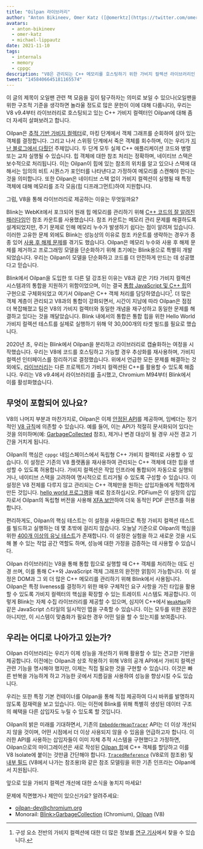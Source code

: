 ```yaml
---
title: "Oilpan 라이브러리"
author: "Anton Bikineev, Omer Katz ([@omerktz](https://twitter.com/omerktz)), Michael Lippautz ([@mlippautz](https://twitter.com/mlippautz)) - 효율적이고 효과적인 파일 이동자"
avatars: 
  - anton-bikineev
  - omer-katz
  - michael-lippautz
date: 2021-11-10
tags: 
  - internals
  - memory
  - cppgc
description: "V8은 관리되는 C++ 메모리를 호스팅하기 위한 가비지 컬렉션 라이브러리인 Oilpan을 제공합니다."
tweet: "1458406645181165574"
---
```


이 글의 제목이 오일팬 관련 책 모음을 깊이 탐구하자는 의미로 보일 수 있으나(오일팬을 위한 구조적 기준을 생각하면 놀라울 정도로 많은 문헌이 이에 대해 다룹니다), 우리는 V8 v9.4부터 라이브러리로 호스팅되고 있는 C++ 가비지 컬렉터인 Oilpan에 대해 좀 더 자세히 살펴보려고 합니다.

<!--truncate-->
Oilpan은 [추적 기반 가비지 컬렉터](https://en.wikipedia.org/wiki/Tracing_garbage_collection)로, 마킹 단계에서 객체 그래프를 순회하여 살아 있는 객체를 결정합니다. 그리고 나서 스위핑 단계에서 죽은 객체를 회수하며, 이는 우리가 [지난 블로그에서 다뤘던](https://v8.dev/blog/high-performance-cpp-gc) 주제입니다. 두 단계 모두 실제 C++ 애플리케이션 코드와 병렬 또는 교차 실행될 수 있습니다. 힙 객체에 대한 참조 처리는 정확하며, 네이티브 스택은 보수적으로 처리됩니다. 이는 Oilpan이 힙에 있는 참조의 위치를 알고 있으나 스택에 대해서는 임의의 비트 시퀀스가 포인터를 나타낸다고 가정하여 메모리를 스캔해야 한다는 것을 의미합니다. 또한 Oilpan은 네이티브 스택 없이 가비지 컬렉션이 실행될 때 특정 객체에 대해 메모리를 조각 모음(힙 디프래그먼트)하여 지원합니다.

그럼, V8을 통해 라이브러리로 제공하는 이유는 무엇일까요?

Blink는 WebKit에서 포크되어 원래 힙 메모리를 관리하기 위해 [C++ 코드의 잘 알려진 패러다임](https://en.cppreference.com/w/cpp/memory/shared_ptr)인 참조 카운트를 사용했습니다. 참조 카운트는 메모리 관리 문제를 해결하도록 설계되었지만, 주기 문제로 인해 메모리 누수가 발생하기 쉽다는 점이 알려져 있습니다. 이러한 고유한 문제 외에도 Blink는 성능상의 이유로 참조 카운트를 생략하는 경우가 종종 있어 [사용 후 해제 문제](https://en.wikipedia.org/wiki/Dangling_pointer)를 겪기도 했습니다. Oilpan은 메모리 누수와 사용 후 해제 문제를 제거하고 프로그래밍 모델을 단순화하기 위해 초기에는 Blink용으로 특별히 개발되었습니다. 우리는 Oilpan이 모델을 단순화하고 코드를 더 안전하게 만드는 데 성공했다고 믿습니다.

Blink에서 Oilpan을 도입한 또 다른 덜 강조된 이유는 V8과 같은 기타 가비지 컬렉션 시스템과의 통합을 지원하기 위함이었으며, 이는 결국 [통합 JavaScript 및 C++ 힙](https://v8.dev/blog/tracing-js-dom)의 구현으로 구체화되었고 여기서 Oilpan은 C++ 객체 처리를 담당하였습니다[^1]. 더 많은 객체 계층이 관리되고 V8과의 통합이 강화되면서, 시간이 지남에 따라 Oilpan은 점점 더 복잡해졌고 팀은 V8의 가비지 컬렉터와 동일한 개념을 재구성하고 동일한 문제를 해결하고 있다는 것을 깨달았습니다. Blink 내에서의 통합은 통합 힙을 위한 Hello World 가비지 컬렉션 테스트를 실제로 실행하기 위해 약 30,000개의 타겟 빌드를 필요로 했습니다.

2020년 초, 우리는 Blink에서 Oilpan을 분리하고 라이브러리로 캡슐화하는 여정을 시작했습니다. 우리는 V8에 코드를 호스팅하고 가능할 경우 추상화를 재사용하며, 가비지 컬렉션 인터페이스를 정리하기로 결정했습니다. 위에서 언급한 모든 문제를 해결하는 것 외에도, [라이브러리](https://docs.google.com/document/d/1ylZ25WF82emOwmi_Pg-uU6BI1A-mIbX_MG9V87OFRD8/)는 다른 프로젝트가 가비지 컬렉션된 C++를 활용할 수 있도록 해줍니다. 우리는 V8 v9.4에서 라이브러리를 출시했고, Chromium M94부터 Blink에서 이를 활성화했습니다.

## 무엇이 포함되어 있나요?

V8의 나머지 부분과 마찬가지로, Oilpan은 이제 [안정된 API](https://chromium.googlesource.com/v8/v8.git/+/HEAD/include/cppgc/)를 제공하며, 임베더는 정기적인 [V8 규칙](https://v8.dev/docs/api)에 의존할 수 있습니다. 예를 들어, 이는 API가 적절히 문서화되어 있다는 것을 의미하며(예: [GarbageCollected](https://chromium.googlesource.com/v8/v8.git/+/main/include/cppgc/garbage-collected.h#17) 참조), 제거나 변경 대상이 될 경우 사전 경고 기간을 거치게 됩니다.

Oilpan의 핵심은 `cppgc` 네임스페이스에서 독립형 C++ 가비지 컬렉터로 사용할 수 있습니다. 이 설정은 기존의 V8 플랫폼을 재사용하여 관리되는 C++ 객체에 대한 힙을 생성할 수 있도록 허용합니다. 가비지 컬렉션은 작업 인프라에 통합되어 자동으로 실행되거나, 네이티브 스택을 고려하여 명시적으로 트리거될 수 있도록 구성할 수 있습니다. 이 설정은 V8 전체를 다루지 않고 관리되는 C++ 객체만을 원하는 삽입자들에게 적합하게 만든 것입니다. [hello world 프로그램](https://chromium.googlesource.com/v8/v8.git/+/main/samples/cppgc/hello-world.cc)을 예로 참조하십시오. PDFium은 이 설정의 삽입자로서 Oilpan의 독립형 버전을 사용해 [XFA 보안](https://groups.google.com/a/chromium.org/g/chromium-dev/c/RAqBXZWsADo/m/9NH0uGqCAAAJ?utm_medium=email&utm_source=footer)하여 더욱 동적인 PDF 콘텐츠를 허용합니다.

편리하게도, Oilpan의 핵심 테스트는 이 설정을 사용하므로 특정 가비지 컬렉션 테스트를 빌드하고 실행하는 데 몇 초밖에 걸리지 않습니다. 오늘날 기준으로 Oilpan의 핵심을 위한 [400개 이상의 유닛 테스트](https://source.chromium.org/chromium/chromium/src/+/main:v8/test/unittests/heap/cppgc/)가 존재합니다. 이 설정은 실험을 하고 새로운 것을 시도해 볼 수 있는 작업 공간 역할도 하며, 성능에 대한 가정을 검증하는 데 사용할 수 있습니다.

Oilpan 라이브러리는 V8을 통해 통합 힙으로 실행할 때 C++ 객체를 처리하는 데도 신경 쓰며, 이를 통해 C++와 JavaScript 객체 그래프의 완전한 얽힘이 가능합니다. 이 설정은 DOM과 그 외 더 많은 C++ 메모리를 관리하기 위해 Blink에서 사용됩니다. Oilpan은 특정 liveness를 결정하기 위한 매우 구체적인 요구 사항을 가진 타입을 활용할 수 있도록 가비지 컬렉터의 핵심을 확장할 수 있는 트레이트 시스템도 제공합니다. 이렇게 Blink는 자체 수집 라이브러리를 제공할 수 있으며, 심지어 C++에서 [`WeakMap`](https://developer.mozilla.org/en-US/docs/Web/JavaScript/Reference/Global_Objects/WeakMap)와 같은 JavaScript 스타일의 일시적인 맵을 구축할 수 있습니다. 이는 모두를 위한 권장은 아니지만, 이 시스템이 맞춤화가 필요한 경우 어떤 일을 할 수 있는지를 보여줍니다.

## 우리는 어디로 나아가고 있는가?

Oilpan 라이브러리는 우리가 이제 성능을 개선하기 위해 활용할 수 있는 견고한 기반을 제공합니다. 이전에는 Oilpan과 상호 작용하기 위해 V8의 공개 API에서 가비지 컬렉션 관련 기능을 명시해야 했지만, 이제는 직접 필요한 것을 구현할 수 있습니다. 이것은 빠른 반복을 가능하게 하고 가능한 곳에서 지름길을 사용하여 성능을 향상시킬 수도 있습니다.

우리는 또한 특정 기본 컨테이너를 Oilpan을 통해 직접 제공하여 다시 바퀴를 발명하지 않도록 잠재력을 보고 있습니다. 이는 이전에 Blink를 위해 특별히 생성된 데이터 구조의 혜택을 다른 삽입자도 누릴 수 있도록 할 것입니다.

Oilpan의 밝은 미래를 기대하면서, 기존의 [`EmbedderHeapTracer`](https://source.chromium.org/chromium/chromium/src/+/main:v8/include/v8-embedder-heap.h;l=75) API는 더 이상 개선되지 않을 것이며, 어떤 시점에서 더 이상 사용되지 않을 수 있음을 언급하고자 합니다. 이러한 API를 사용하는 삽입자들이 이미 자체 추적 시스템을 구현했다고 가정하면, Oilpan으로의 마이그레이션은 새로 작성된 [Oilpan 힙](https://source.chromium.org/chromium/chromium/src/+/main:v8/include/v8-cppgc.h;l=91)에 C++ 객체를 할당하고 이를 V8 Isolate에 붙이는 것만큼 간단해야 합니다. [`TracedReference`](https://source.chromium.org/chromium/chromium/src/+/main:v8/include/v8-traced-handle.h;l=334) (V8로의 참조용) 및 [내부 필드](https://source.chromium.org/chromium/chromium/src/+/main:v8/include/v8-object.h;l=502) (V8에서 나가는 참조용)와 같은 참조 모델링을 위한 기존 인프라는 Oilpan에서 지원됩니다.

앞으로 있을 가비지 컬렉션 개선에 대한 소식을 놓치지 마세요!

문제에 직면했거나 제안이 있으신가요? 알려주세요:

- [oilpan-dev@chromium.org](mailto:oilpan-dev@chromium.org)
- Monorail: [Blink>GarbageCollection](https://bugs.chromium.org/p/chromium/issues/entry?template=Defect+report+from+user&components=Blink%3EGarbageCollection) (Chromium), [Oilpan](https://bugs.chromium.org/p/v8/issues/entry?template=Defect+report+from+user&components=Oilpan) (V8)

[^1]: 구성 요소 전반의 가비지 컬렉션에 대한 더 많은 정보를 [연구 기사](https://research.google/pubs/pub48052/)에서 찾을 수 있습니다.
